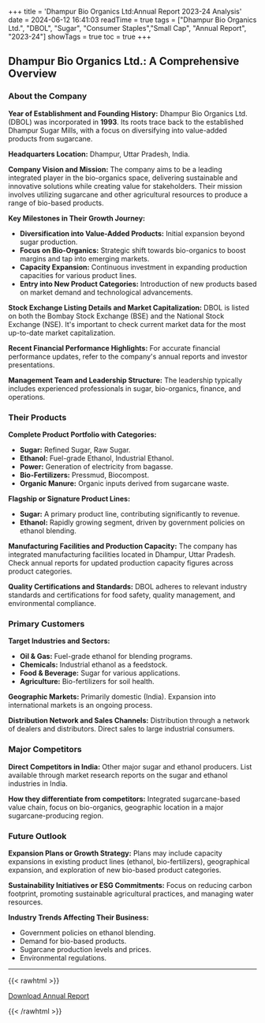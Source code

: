 +++
title = 'Dhampur Bio Organics Ltd:Annual Report 2023-24 Analysis'
date = 2024-06-12 16:41:03
readTime = true
tags = ["Dhampur Bio Organics Ltd.", "DBOL", "Sugar", "Consumer Staples","Small Cap", "Annual Report", "2023-24"]
showTags = true
toc = true
+++

## Dhampur Bio Organics Ltd.: A Comprehensive Overview

### About the Company

**Year of Establishment and Founding History:** Dhampur Bio Organics Ltd. (DBOL) was incorporated in **1993**. Its roots trace back to the established Dhampur Sugar Mills, with a focus on diversifying into value-added products from sugarcane.

**Headquarters Location:** Dhampur, Uttar Pradesh, India.

**Company Vision and Mission:** The company aims to be a leading integrated player in the bio-organics space, delivering sustainable and innovative solutions while creating value for stakeholders. Their mission involves utilizing sugarcane and other agricultural resources to produce a range of bio-based products.

**Key Milestones in Their Growth Journey:**

*   **Diversification into Value-Added Products:** Initial expansion beyond sugar production.
*   **Focus on Bio-Organics:** Strategic shift towards bio-organics to boost margins and tap into emerging markets.
*   **Capacity Expansion:** Continuous investment in expanding production capacities for various product lines.
*   **Entry into New Product Categories:** Introduction of new products based on market demand and technological advancements.

**Stock Exchange Listing Details and Market Capitalization:** DBOL is listed on both the Bombay Stock Exchange (BSE) and the National Stock Exchange (NSE). It's important to check current market data for the most up-to-date market capitalization.

**Recent Financial Performance Highlights:** For accurate financial performance updates, refer to the company's annual reports and investor presentations.

**Management Team and Leadership Structure:** The leadership typically includes experienced professionals in sugar, bio-organics, finance, and operations.

### Their Products

**Complete Product Portfolio with Categories:**

*   **Sugar:** Refined Sugar, Raw Sugar.
*   **Ethanol:** Fuel-grade Ethanol, Industrial Ethanol.
*   **Power:** Generation of electricity from bagasse.
*   **Bio-Fertilizers:** Pressmud, Biocompost.
*   **Organic Manure:** Organic inputs derived from sugarcane waste.

**Flagship or Signature Product Lines:**

*   **Sugar:** A primary product line, contributing significantly to revenue.
*   **Ethanol:** Rapidly growing segment, driven by government policies on ethanol blending.

**Manufacturing Facilities and Production Capacity:** The company has integrated manufacturing facilities located in Dhampur, Uttar Pradesh. Check annual reports for updated production capacity figures across product categories.

**Quality Certifications and Standards:** DBOL adheres to relevant industry standards and certifications for food safety, quality management, and environmental compliance.

### Primary Customers

**Target Industries and Sectors:**

*   **Oil & Gas:** Fuel-grade ethanol for blending programs.
*   **Chemicals:** Industrial ethanol as a feedstock.
*   **Food & Beverage:** Sugar for various applications.
*   **Agriculture:** Bio-fertilizers for soil health.

**Geographic Markets:** Primarily domestic (India). Expansion into international markets is an ongoing process.

**Distribution Network and Sales Channels:** Distribution through a network of dealers and distributors. Direct sales to large industrial consumers.

### Major Competitors

**Direct Competitors in India:** Other major sugar and ethanol producers. List available through market research reports on the sugar and ethanol industries in India.

**How they differentiate from competitors:** Integrated sugarcane-based value chain, focus on bio-organics, geographic location in a major sugarcane-producing region.

### Future Outlook

**Expansion Plans or Growth Strategy:** Plans may include capacity expansions in existing product lines (ethanol, bio-fertilizers), geographical expansion, and exploration of new bio-based product categories.

**Sustainability Initiatives or ESG Commitments:** Focus on reducing carbon footprint, promoting sustainable agricultural practices, and managing water resources.

**Industry Trends Affecting Their Business:**

*   Government policies on ethanol blending.
*   Demand for bio-based products.
*   Sugarcane production levels and prices.
*   Environmental regulations.

---


{{< rawhtml >}}

<div class="button-container">    
    <a href="https://www.bseindia.com/stockinfo/AnnPdfOpen.aspx?Pname=927d37f4-074b-4e59-82bd-4586d365e389.pdf" target="_blank" class="report-button">
      <i class="fas fa-file-pdf"></i> Download Annual Report
    </a>
</div>
    
{{< /rawhtml >}}
